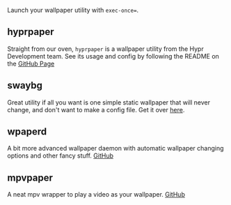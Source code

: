 Launch your wallpaper utility with `exec-once=`.

## hyprpaper

Straight from our oven, `hyprpaper` is a wallpaper utility from the Hypr
Development team. See its usage and config by following the README on the
[GitHub Page](https://github.com/hyprwm/hyprpaper)

## swaybg

Great utility if all you want is one simple static wallpaper that will never
change, and don't want to make a config file. Get it over
[here](https://github.com/swaywm/swaybg).

## wpaperd

A bit more advanced wallpaper daemon with automatic wallpaper changing options
and other fancy stuff. [GitHub](https://github.com/danyspin97/wpaperd)

## mpvpaper

A neat mpv wrapper to play a video as your wallpaper.
[GitHub](https://github.com/GhostNaN/mpvpaper)
